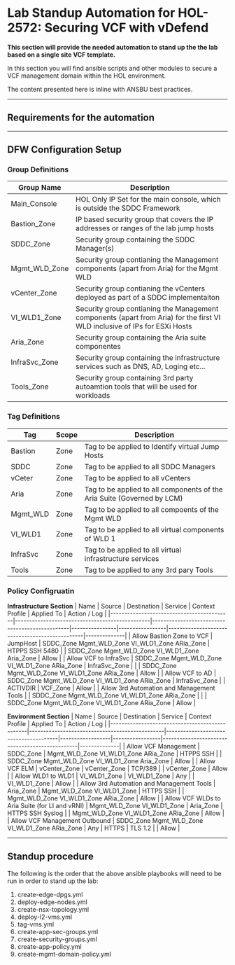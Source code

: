 # Lab Standup Automation for HOL-2572: Securing VCF with vDefend

**This section will provide the needed automation to stand up the the lab based on a single site VCF template.**

In this section you will find ansible scripts and other modules to secure a VCF management domain within the HOL environment. 

The content presented here is inline with ANSBU best practices.

---
##  Requirements for the automation


---
## DFW Configuration Setup

### Group Definitions
| Group Name | Description |
| ---------- | ---------- |
| Main_Console | HOL Only IP Set for the main console, which is outside the SDDC Framework | 
| Bastion_Zone | IP based security group that covers the IP addresses or ranges of the lab jump hosts |
| SDDC_Zone | Security group containing the SDDC Manager(s) |
| Mgmt_WLD_Zone | Security group contianing the Management components (apart from Aria) for the Mgmt WLD |
| vCenter_Zone | Security group contianing the vCenters deployed as part of a SDDC implementaiton |
| VI_WLD1_Zone | Security group contianing the Management components (apart from Aria) for the first VI WLD inclusive of IPs for ESXi Hosts |
| Aria_Zone | Security group containing the Aria suite componentes |
| InfraSvc_Zone | Security group containing the infrastructure services such as DNS, AD, Loging etc... |
| Tools_Zone | Security group containing 3rd party autoamtion tools that will be used for workloads |

### Tag Definitions
| Tag | Scope | Description |
| --- | --- | --------|
| Bastion | Zone | Tag to be applied to Identify virtual Jump Hosts | 
| SDDC | Zone | Tag to be applied to all SDDC Managers |
| vCeter | Zone | Tag to be applied to all vCenters |
| Aria | Zone | Tag to be applied to all components of the Aria Suite (Governed by LCM) |
| Mgmt_WLD | Zone | Tag to be applied to all compoents of the Mgmt WLD |
| VI_WLD1 | Zone | Tag to be applied to all virtual components of WLD 1 |
| InfraSvc | Zone | Tag to be applied to all virtual infrastructure services |
| Tools | Zone | Tag to be applied to any 3rd pary Tools |

### Policy Configruatin

**Infrastructure Section**
| Name                                      | Source                                         | Destination                                    | Service        | Context Profile | Applied To                                     | Action / Log |
|-------------------------------------------|------------------------------------------------|------------------------------------------------|----------------|-----------------|------------------------------------------------|--------------|
| Allow Bastion Zone to VCF                 | JumpHost                                       | SDDC_Zone Mgmt_WLD_Zone VI_WLD1_Zone ARia_Zone | HTPPS SSH 5480 |                 | SDDC_Zone Mgmt_WLD_Zone VI_WLD1_Zone Aria_Zone | Allow        |
| Allow VCF to InfraSvc                     | SDDC_Zone Mgmt_WLD_Zone VI_WLD1_Zone ARia_Zone | InfraSvc_Zone                                  |                |                 | SDDC_Zone Mgmt_WLD_Zone VI_WLD1_Zone ARia_Zone | Allow        |
| Allow VCF to AD                           | SDDC_Zone Mgmt_WLD_Zone VI_WLD1_Zone ARia_Zone | InfraSvc_Zone                                  |                | ACTIVDIR        | VCF_Zone                                       | Allow        |
| Allow 3rd Automation and Management Tools |                                                | SDDC_Zone Mgmt_WLD_Zone VI_WLD1_Zone ARia_Zone |                |                 | SDDC_Zone Mgmt_WLD_Zone VI_WLD1_Zone ARia_Zone | Allow        |

**Environment Section**
| Name                                           | Source                                         | Destination                           | Service          | Context Profile | Applied To                                     | Action / Log |
|------------------------------------------------|------------------------------------------------|---------------------------------------|------------------|-----------------|------------------------------------------------|--------------|
| Allow VCF Management                           | SDDC_Zone                                      | Mgmt_WLD_Zone  VI_WLD1_Zone ARia_Zone | HTPPS SSH        |                 | SDDC_Zone Mgmt_WLD_Zone VI_WLD1_Zone Aria_Zone | Allow        |
| Allow VCF ELM                                  | vCenter_Zone                                   | vCenter_Zone                          | TCP/389          |                 | vCenter_Zone                                   | Allow        |
| Allow WLD1 to WLD1                             | VI_WLD1_Zone                                   | VI_WLD1_Zone                          | Any              |                 | VI_WLD1_Zone                                   | Allow        |
| Allow 3rd Automation and Management Tools      | Aria_Zone                                      | Mgmt_WLD_Zone VI_WLD1_Zone            | HTTPS SSH        |                 | Mgmt_WLD_Zone VI_WLD1_Zone  ARia_Zone          | Allow        |
| Allow VCF WLDs to Aria Suite (for LI and vRNI) | Mgmt_WLD_Zone VI_WLD1_Zone                     | Aria_Zone                             | HTTPS SSH Syslog |                 | Mgmt_WLD_Zone VI_WLD1_Zone ARia_Zone           | Allow        |
| Allow VCF Management Outbound                  | SDDC_Zone Mgmt_WLD_Zone VI_WLD1_Zone ARia_Zone | Any                                   | HTTPS            | TLS 1.2         |                                                | Allow        |

---
## Standup procedure

The following is the order that the above ansible playbooks will need to be run in order to stand up the lab: 

1. create-edge-dpgs.yml
2. deploy-edge-nodes.yml
3. create-nsx-topology.yml
4. deploy-l2-vms.yml
5. tag-vms.yml
6. create-app-sec-groups.yml
7. create-security-groups.yml
8. create-app-policy.yml
9. create-mgmt-domain-policy.yml

